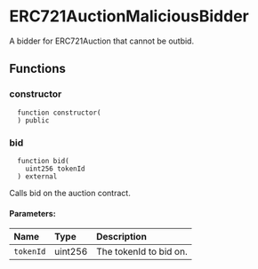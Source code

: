 # ERC721AuctionMaliciousBidder

A bidder for ERC721Auction that cannot be outbid.



## Functions
### constructor
```solidity
  function constructor(
  ) public
```




### bid
```solidity
  function bid(
    uint256 tokenId
  ) external
```
Calls bid on the auction contract.


#### Parameters:
| Name | Type | Description                                                          |
| :--- | :--- | :------------------------------------------------------------------- |
|`tokenId` | uint256 | The tokenId to bid on.

